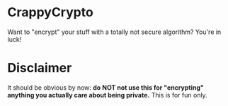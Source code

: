 # CrappyCrypto
Want to "encrypt" your stuff with a totally not secure algorithm? You're in luck!

# Disclaimer
It should be obvious by now: **do NOT not use this for "encrypting" anything you actually care about being private.** This is for fun only.
